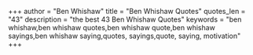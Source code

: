 +++
author = "Ben Whishaw"
title = "Ben Whishaw Quotes"
quotes_len = "43"
description = "the best 43 Ben Whishaw Quotes"
keywords = "ben whishaw,ben whishaw quotes,ben whishaw quote,ben whishaw sayings,ben whishaw saying,quotes, sayings,quote, saying, motivation"
+++
